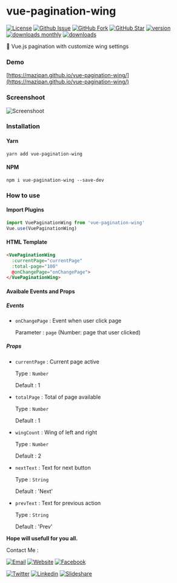 # vue-pagination-wing

[![License](https://img.shields.io/github/license/mazipan/vue-pagination-wing.svg?maxAge=3600)](https://github.com/mazipan/vue-pagination-wing) 
[![Github Issue](https://img.shields.io/github/issues/mazipan/vue-pagination-wing.svg?maxAge=3600)](https://github.com/mazipan/vue-pagination-wing/issues) 
[![GitHub Fork](https://img.shields.io/github/forks/mazipan/vue-pagination-wing.svg?maxAge=3600)](https://github.com/mazipan/vue-pagination-wing/network/member) 
[![GitHub Star](https://img.shields.io/github/stars/mazipan/vue-pagination-wing.svg?maxAge=3600)](https://github.com/mazipan/vue-pagination-wing/stargazers) 
[![version](https://img.shields.io/npm/v/vue-pagination-wing.svg)](https://www.npmjs.com/package/vue-pagination-wing)
[![downloads monthly](https://img.shields.io/npm/dm/vue-pagination-wing.svg)](https://www.npmjs.com/package/vue-pagination-wing) 
[![downloads](https://img.shields.io/npm/dt/vue-pagination-wing.svg)](https://www.npmjs.com/package/vue-pagination-wing) 

:angel: Vue.js pagination with customize wing settings

### Demo
[https://mazipan.github.io/vue-pagination-wing/](https://mazipan.github.io/vue-pagination-wing/)

### Screenshoot
![Screenshoot](https://raw.githubusercontent.com/mazipan/vue-pagination-wing/master/screenshoot.png)

### Installation
#### Yarn
`yarn add vue-pagination-wing`

#### NPM
`npm i vue-pagination-wing --save-dev`

### How to use

#### Import Plugins

```javascript
import VuePaginationWing from 'vue-pagination-wing'
Vue.use(VuePaginationWing)
```

#### HTML Template

```html
<VuePaginationWing 
  :currentPage="currentPage"
  :total-page="100"
  @onChangePage="onChangePage">
</VuePaginationWing>
```

#### Avaibale Events and Props

##### Events

+ `onChangePage` : Event when user click page

  Parameter : `page` (Number: page that user clicked)

##### Props

+ `currentPage` : Current page active

  Type : `Number`

  Default : 1

+ `totalPage` : Total of page available

  Type : `Number`

  Default : 1
  
+ `wingCount` : Wing of left and right

  Type : `Number`

  Default : 2
  
+ `nextText` : Text for next button

  Type : `String`

  Default : 'Next'
  
+ `prevText` : Text for previous action

  Type : `String`

  Default : 'Prev'

**Hope will usefull for you all.**

Contact Me :

[![Email](https://img.shields.io/badge/mazipanneh-Email-yellow.svg?maxAge=3600)](mailto:mazipanneh@gmail.com) 
[![Website](https://img.shields.io/badge/mazipanneh-Blog-brightgreen.svg?maxAge=3600)](https://mazipanneh.com/blog/)
[![Facebook](https://img.shields.io/badge/mazipanneh-Facebook-blue.svg?maxAge=3600)](https://facebook.com/mazipanneh) 

[![Twitter](https://img.shields.io/badge/Maz_Ipan-Twitter-55acee.svg?maxAge=3600)](https://twitter.com/Maz_Ipan) 
[![Linkedin](https://img.shields.io/badge/irfanmaulanamazipan-Linkedin-0077b5.svg?maxAge=3600)](https://id.linkedin.com/in/irfanmaulanamazipan) 
[![Slideshare](https://img.shields.io/badge/IrfanMaulana21-Slideshare-0077b5.svg?maxAge=3600)](https://www.slideshare.net/IrfanMaulana21) 
